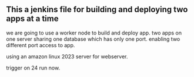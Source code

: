 ## This a jenkins file for building and deploying two apps at a time


we are going to use a worker node to build and deploy app.
two apps on one server sharing one database which has only one port.
enabling two different port access to app.

using an amazon linux 2023 server for webserver.

trigger on 24 run now.